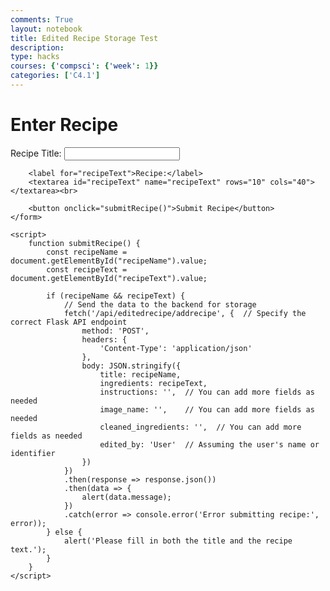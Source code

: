 ```yaml
---
comments: True
layout: notebook
title: Edited Recipe Storage Test 
description: 
type: hacks
courses: {'compsci': {'week': 1}}
categories: ['C4.1']
---
```



<html>
<head>
    <title>Recipe Input</title>
</head>
<body>
    <h1>Enter Recipe</h1>
    <form>
        <label for="recipeName">Recipe Title:</label>
        <input type="text" id="recipeName" name="recipeName"><br>

        <label for="recipeText">Recipe:</label>
        <textarea id="recipeText" name="recipeText" rows="10" cols="40"></textarea><br>

        <button onclick="submitRecipe()">Submit Recipe</button>
    </form>

    <script>
        function submitRecipe() {
            const recipeName = document.getElementById("recipeName").value;
            const recipeText = document.getElementById("recipeText").value;

            if (recipeName && recipeText) {
                // Send the data to the backend for storage
                fetch('/api/editedrecipe/addrecipe', {  // Specify the correct Flask API endpoint
                    method: 'POST',
                    headers: {
                        'Content-Type': 'application/json'
                    },
                    body: JSON.stringify({
                        title: recipeName,
                        ingredients: recipeText,
                        instructions: '',  // You can add more fields as needed
                        image_name: '',    // You can add more fields as needed
                        cleaned_ingredients: '',  // You can add more fields as needed
                        edited_by: 'User'  // Assuming the user's name or identifier
                    })
                })
                .then(response => response.json())
                .then(data => {
                    alert(data.message);
                })
                .catch(error => console.error('Error submitting recipe:', error));
            } else {
                alert('Please fill in both the title and the recipe text.');
            }
        }
    </script>
</body>
</html>
